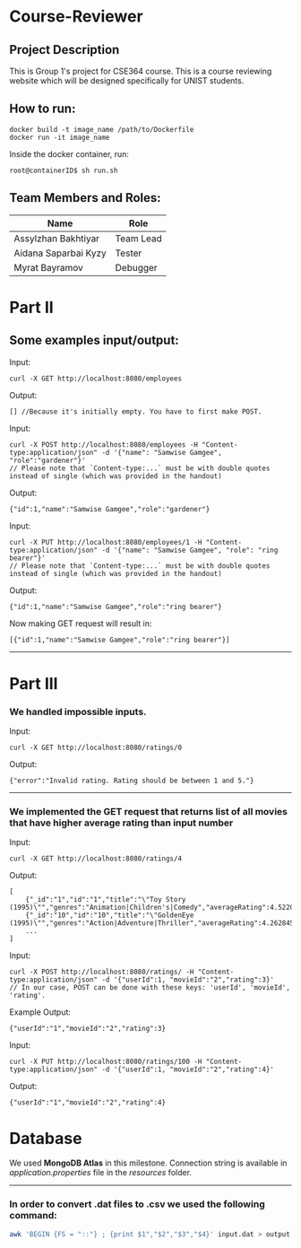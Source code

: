 # Course-Reviewer

## Project Description

This is Group 1's project for CSE364 course. This is a course reviewing website which will be designed specifically for UNIST students.

## How to run:

```
docker build -t image_name /path/to/Dockerfile
docker run -it image_name
```

Inside the docker container, run:

```
root@containerID$ sh run.sh
```

## Team Members and Roles:

| Name                 | Role      |
| -------------------- | --------- |
| Assylzhan Bakhtiyar  | Team Lead |
| Aidana Saparbai Kyzy | Tester    |
| Myrat Bayramov       | Debugger  |

# Part II

## Some examples input/output:

Input:

```
curl -X GET http://localhost:8080/employees
```

Output:

```
[] //Because it's initially empty. You have to first make POST.
```

Input:

```
curl -X POST http://localhost:8080/employees -H "Content-type:application/json" -d '{"name": "Samwise Gamgee", "role":"gardener"}'
// Please note that `Content-type:...` must be with double quotes instead of single (which was provided in the handout)
```

Output:

```
{"id":1,"name":"Samwise Gamgee","role":"gardener"}
```

Input:

```
curl -X PUT http://localhost:8080/employees/1 -H "Content-type:application/json" -d '{"name": "Samwise Gamgee", "role": "ring bearer"}'
// Please note that `Content-type:...` must be with double quotes instead of single (which was provided in the handout)
```

Output:

```
{"id":1,"name":"Samwise Gamgee","role":"ring bearer"}
```

Now making GET request will result in:

```
[{"id":1,"name":"Samwise Gamgee","role":"ring bearer"}]
```

---

# Part III

### We handled impossible inputs.

Input:

```
curl -X GET http://localhost:8080/ratings/0
```

Output:

```
{"error":"Invalid rating. Rating should be between 1 and 5."}
```

---

### We implemented the GET request that returns list of all movies that have higher average rating than **input** number

Input:

```
curl -X GET http://localhost:8080/ratings/4
```

Output:

```
[
    {"_id":"1","id":"1","title":"\"Toy Story (1995)\"","genres":"Animation|Children's|Comedy","averageRating":4.522016592214422},
    {"_id":"10","id":"10","title":"\"GoldenEye (1995)\"","genres":"Action|Adventure|Thriller","averageRating":4.262845849802371},
    ...
]
```

Input:

```
curl -X POST http://localhost:8080/ratings/ -H "Content-type:application/json" -d '{"userId":1, "movieId":"2","rating":3}'
// In our case, POST can be done with these keys: 'userId', 'movieId', 'rating'.
```

Example Output:

```
{"userId":"1","movieId":"2","rating":3}
```

Input:

```
curl -X PUT http://localhost:8080/ratings/100 -H "Content-type:application/json" -d '{"userId":1, "movieId":"2","rating":4}'
```

Output:

```
{"userId":"1","movieId":"2","rating":4}
```

# Database

We used **MongoDB Atlas** in this milestone. Connection string is available in _application.properties_ file in the _resources_ folder.

---

### In order to convert **.dat** files to **.csv** we used the following command:

```bash
awk 'BEGIN {FS = "::"} ; {print $1","$2","$3","$4}' input.dat > output.csv
```
